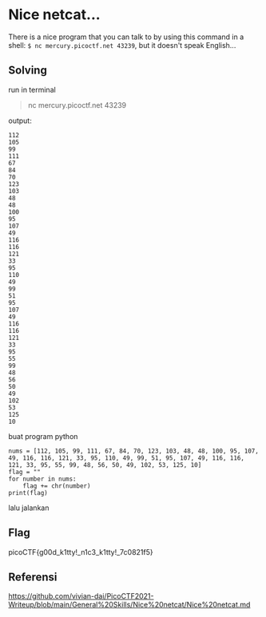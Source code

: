 # Nice netcat...

There is a nice program that you can talk to by using this command in a shell: `$ nc mercury.picoctf.net 43239`, but it doesn't speak English...

## Solving
run in terminal
>nc mercury.picoctf.net 43239

output:
```
112 
105 
99 
111 
67 
84 
70 
123 
103 
48 
48 
100 
95 
107 
49 
116 
116 
121 
33 
95 
110 
49 
99 
51 
95 
107 
49 
116 
116 
121 
33 
95 
55 
99 
48 
56 
50 
49 
102 
53 
125 
10 
```
buat program python
```
nums = [112, 105, 99, 111, 67, 84, 70, 123, 103, 48, 48, 100, 95, 107, 49, 116, 116, 121, 33, 95, 110, 49, 99, 51, 95, 107, 49, 116, 116, 121, 33, 95, 55, 99, 48, 56, 50, 49, 102, 53, 125, 10]
flag = ""
for number in nums:
    flag += chr(number)
print(flag)
```
lalu jalankan
## Flag
picoCTF{g00d_k1tty!_n1c3_k1tty!_7c0821f5}

## Referensi
https://github.com/vivian-dai/PicoCTF2021-Writeup/blob/main/General%20Skills/Nice%20netcat/Nice%20netcat.md